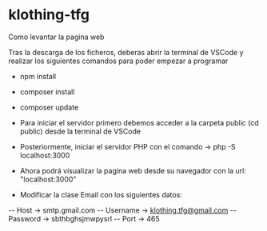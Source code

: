 # klothing-tfg

Como levantar la pagina web

Tras la descarga de los ficheros, deberas abrir la terminal de VSCode y realizar los siguientes comandos para poder empezar a programar

-   npm install
-   composer install
-   composer update

- Para iniciar el servidor primero debemos acceder a la carpeta public (cd public) desde la terminal de VSCode
- Posteriormente, iniciar el servidor PHP con el comando -> php -S localhost:3000
- Ahora podrá visualizar la pagina web desde su navegador con la url: "localhost:3000"

- Modificar la clase Email con los siguientes datos:

-- Host -> smtp.gmail.com
-- Username -> klothing.tfg@gmail.com
-- Password -> sbthbghsjmwpysrl
-- Port -> 465
